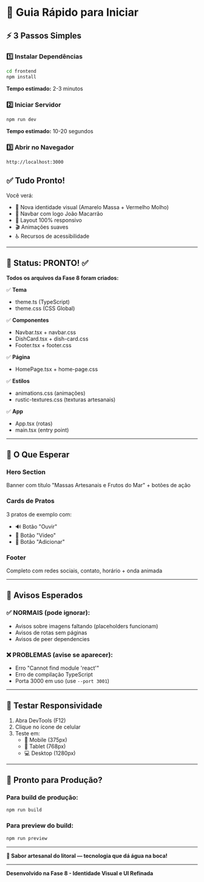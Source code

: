 # 🚀 Guia Rápido para Iniciar

## ⚡ 3 Passos Simples

### 1️⃣ Instalar Dependências
```bash
cd frontend
npm install
```
**Tempo estimado:** 2-3 minutos

### 2️⃣ Iniciar Servidor
```bash
npm run dev
```
**Tempo estimado:** 10-20 segundos

### 3️⃣ Abrir no Navegador
```
http://localhost:3000
```

## ✅ Tudo Pronto!

Você verá:
- 🎨 Nova identidade visual (Amarelo Massa + Vermelho Molho)
- 🍝 Navbar com logo João Macarrão
- 📱 Layout 100% responsivo
- 🎬 Animações suaves
- ♿ Recursos de acessibilidade

---

## 🎯 Status: PRONTO! ✅

**Todos os arquivos da Fase 8 foram criados:**

✅ **Tema**
- theme.ts (TypeScript)
- theme.css (CSS Global)

✅ **Componentes**  
- Navbar.tsx + navbar.css
- DishCard.tsx + dish-card.css
- Footer.tsx + footer.css

✅ **Página**
- HomePage.tsx + home-page.css

✅ **Estilos**
- animations.css (animações)
- rustic-textures.css (texturas artesanais)

✅ **App**
- App.tsx (rotas)
- main.tsx (entry point)

---

## 🎨 O Que Esperar

### Hero Section
Banner com título "Massas Artesanais e Frutos do Mar" + botões de ação

### Cards de Pratos
3 pratos de exemplo com:
- 🔊 Botão "Ouvir"
- 🎥 Botão "Vídeo"  
- 🛒 Botão "Adicionar"

### Footer
Completo com redes sociais, contato, horário + onda animada

---

## 🐛 Avisos Esperados

### ✅ NORMAIS (pode ignorar):
- Avisos sobre imagens faltando (placeholders funcionam)
- Avisos de rotas sem páginas
- Avisos de peer dependencies

### ❌ PROBLEMAS (avise se aparecer):
- Erro "Cannot find module 'react'"
- Erro de compilação TypeScript
- Porta 3000 em uso (use `--port 3001`)

---

## 📱 Testar Responsividade

1. Abra DevTools (F12)
2. Clique no ícone de celular
3. Teste em:
   - 📱 Mobile (375px)
   - 📲 Tablet (768px)
   - 💻 Desktop (1280px)

---

## 🎉 Pronto para Produção?

### Para build de produção:
```bash
npm run build
```

### Para preview do build:
```bash
npm run preview
```

---

**🍝 Sabor artesanal do litoral — tecnologia que dá água na boca!**

---

**Desenvolvido na Fase 8 - Identidade Visual e UI Refinada**

